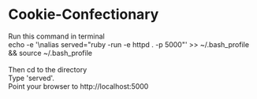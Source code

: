 # Cookie-Confectionary

Run this command in terminal<br />
echo -e '\nalias served="ruby -run -e httpd . -p 5000"' >> ~/.bash_profile && source ~/.bash_profile<br />
<br />
Then cd to the directory<br />
Type 'served'.<br />
Point your browser to http://localhost:5000
